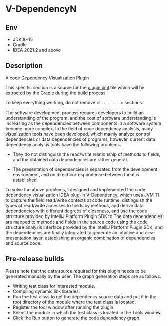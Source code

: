 # V-DependencyN

##  Env
- JDK:8~15
- Gradle
- IDEA 2021.2 and above


## Description

<!-- Plugin description -->
A code Dependency Visualization Plugin

This specific section is a source for the [plugin.xml](/src/main/resources/META-INF/plugin.xml) file which will be extracted by the [Gradle](/build.gradle.kts) during the build process.

To keep everything working, do not remove `<!-- ... -->` sections. 
<!-- Plugin description end -->

The software development process requires developers to build an understanding of the program, and the cost of software understanding is increasing as the dependencies between components in a software system become more complex.
In the field of code dependency analysis, many visualization tools have been developed, which mainly analyze control dependencies or data dependencies of programs, however, current data dependency analysis tools have the following problems.

- They do not distinguish the read/write relationship of methods to fields, and the obtained data dependencies are rather general.
    
- The presentation of dependencies is separated from the development environment, and no direct correspondence between them is established.
    
To solve the above problems, I designed and implemented the code dependency visualization IDEA plug-in V-Dependency, which uses JVM TI to capture the field read/write contexts at code runtime, distinguish the types of read/write accesses to fields by methods, and derive data dependencies with different degrees of closeness, and use the code structure provided by IntelliJ Platform Plugin SDK to The data dependencies are mapped to methods and fields in the source code using the code structure analysis interface provided by the IntelliJ Platform Plugin SDK, and the dependencies are finally integrated to generate an intuitive and clear presentation layer, establishing an organic combination of dependencies and source code.

## Pre-release builds

Please note that the data source required for this plugin needs to be generated manually by the user.
The graph generation steps are as follows.

- Writing test class for interested module.
- Compiling dynamic link libraries.
- Run the test class to get the dependency source data and put it in the root directory of 
the module where the test class is located.
- Register the tool window after running the plugin.
- Select the module in which the test class is located in the Tools window.
- Click the Run button to generate the code dependency graph.
